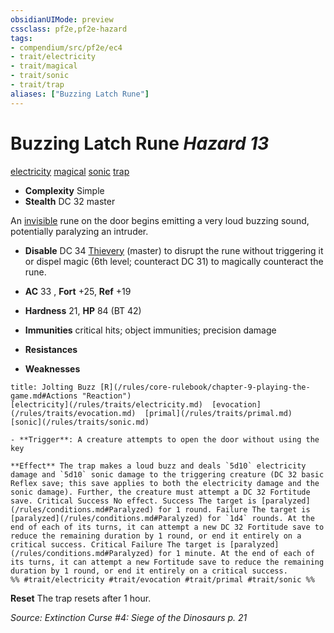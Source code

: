 ```yaml
---
obsidianUIMode: preview
cssclass: pf2e,pf2e-hazard
tags:
- compendium/src/pf2e/ec4
- trait/electricity
- trait/magical
- trait/sonic
- trait/trap
aliases: ["Buzzing Latch Rune"]
---
```

# Buzzing Latch Rune *Hazard 13*  
[electricity](/rules/traits/electricity.md)  [magical](/rules/traits/magical.md)  [sonic](/rules/traits/sonic.md)  [trap](/rules/traits/trap.md)  

- **Complexity** Simple
- **Stealth** DC 32 master  

An [invisible](/rules/conditions.md#Invisible) rune on the door begins emitting a very loud buzzing sound, potentially paralyzing an intruder.

- **Disable** DC 34 [Thievery](/compendium/skills.md#Thievery) (master) to disrupt the rune without triggering it or dispel magic (6th level; counteract DC 31) to magically counteract the rune.  

- **AC** 33 , **Fort** +25, **Ref** +19
- **Hardness** 21, **HP** 84 (BT 42)
- **Immunities** critical hits; object immunities; precision damage
- **Resistances** 
- **Weaknesses** 
     
```ad-embed-ability
title: Jolting Buzz [R](/rules/core-rulebook/chapter-9-playing-the-game.md#Actions "Reaction")
[electricity](/rules/traits/electricity.md)  [evocation](/rules/traits/evocation.md)  [primal](/rules/traits/primal.md)  [sonic](/rules/traits/sonic.md)  

- **Trigger**: A creature attempts to open the door without using the key

**Effect** The trap makes a loud buzz and deals `5d10` electricity damage and `5d10` sonic damage to the triggering creature (DC 32 basic Reflex save; this save applies to both the electricity damage and the sonic damage). Further, the creature must attempt a DC 32 Fortitude save. Critical Success No effect. Success The target is [paralyzed](/rules/conditions.md#Paralyzed) for 1 round. Failure The target is [paralyzed](/rules/conditions.md#Paralyzed) for `1d4` rounds. At the end of each of its turns, it can attempt a new DC 32 Fortitude save to reduce the remaining duration by 1 round, or end it entirely on a critical success. Critical Failure The target is [paralyzed](/rules/conditions.md#Paralyzed) for 1 minute. At the end of each of its turns, it can attempt a new Fortitude save to reduce the remaining duration by 1 round, or end it entirely on a critical success.  
%% #trait/electricity #trait/evocation #trait/primal #trait/sonic %%
```

**Reset** The trap resets after 1 hour.  

*Source: Extinction Curse #4: Siege of the Dinosaurs p. 21*
